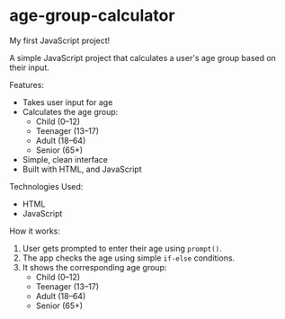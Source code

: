 # age-group-calculator

My first JavaScript project!

A simple JavaScript project that calculates a user's age group based on their input.

Features:

- Takes user input for age
- Calculates the age group:
  - Child (0–12)
  - Teenager (13–17)
  - Adult (18–64)
  - Senior (65+)
- Simple, clean interface
- Built with HTML, and JavaScript

Technologies Used:

- HTML
- JavaScript

How it works:

1. User gets prompted to enter their age using `prompt()`.
2. The app checks the age using simple `if-else` conditions.
3. It shows the corresponding age group:
   - Child (0–12)
   - Teenager (13–17)
   - Adult (18–64)
   - Senior (65+)
